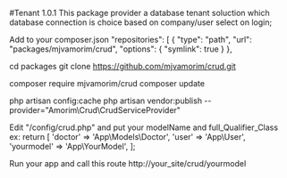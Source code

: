 #Tenant  1.0.1
This package provider a database tenant soluction which database connection is choice based on company/user select on login;

Add to your composer.json
 "repositories": [
        {
            "type": "path",
            "url": "packages/mjvamorim/crud",
            "options": {
                "symlink": true
            }
        },

cd packages
git clone https://github.com/mjvamorim/crud.git

composer require mjvamorim/crud
composer update

php artisan config:cache
php artisan vendor:publish --provider="Amorim\Crud\CrudServiceProvider"

Edit "/config/crud.php" and put your modelName and full_Qualifier_Class
ex:
return [
    'doctor' => 'App\Models\Doctor',
    'user' => 'App\User',
    'yourmodel' => 'App\YourModel',
];

Run your app and call this route
http://your_site/crud/yourmodel